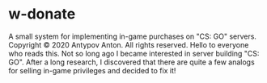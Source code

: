 # w-donate
A small system for implementing in-game purchases on "CS: GO" servers. Copyright © 2020 Antypov Anton. All rights reserved.  Hello to everyone who reads this. Not so long ago I became interested in server building "CS: GO". After a long research, I discovered that there are quite a few analogs for selling in-game privileges and decided to fix it!

